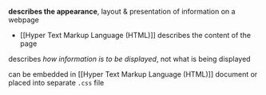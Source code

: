 **describes the appearance**, layout & presentation of information on a webpage
- [[Hyper Text Markup Language (HTML)]] describes the content of the page

describes *how information is to be displayed*, not what is being displayed

can be embedded in [[Hyper Text Markup Language (HTML)]] document or placed into separate `.css` file